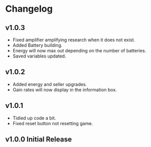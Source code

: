 # Changelog
## v1.0.3
- Fixed amplifier amplifying research when it does not exist.
- Added Battery building.
- Energy will now max out depending on the number of batteries.
- Saved variables updated.
## v1.0.2
- Added energy and seller upgrades.
- Gain rates will now display in the information box.
## v1.0.1
- Tidied up code a bit.
- Fixed reset button not resetting game.
## v1.0.0 Initial Release